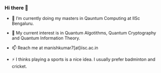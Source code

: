 ### Hi there 👋

- 🔭 I’m currently doing my masters in Qauntum Computing at IISc Bengaluru.
- 🌱 My current interest is in Quantum Algotithms, Quantum Cryptography and Quantum Information Theory.

- 📫 Reach me at manishkumar7[at]iisc.ac.in
- ⚡ I thinks playing a sports is a nice idea. I usually prefer badminton and cricket. 

<!--- #- 👯 I also keep 
<!--- #- 🤔 I’m looking for help with ... 
<!--- #- 💬 Ask me about ... 
